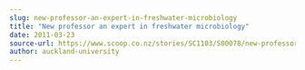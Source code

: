 ```yaml
---
slug: new-professor-an-expert-in-freshwater-microbiology
title: "New professor an expert in freshwater microbiology"
date: 2011-03-23
source-url: https://www.scoop.co.nz/stories/SC1103/S00078/new-professor-an-expert-in-freshwater-microbiology.htm
author: auckland-university
---
```

